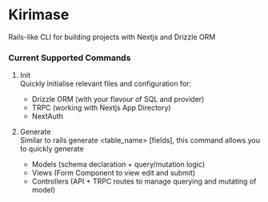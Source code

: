 # Kirimase

Rails-like CLI for building projects with Nextjs and Drizzle ORM

### Current Supported Commands

1. Init  
   Quickly initialise relevant files and configuration for:

   - Drizzle ORM (with your flavour of SQL and provider)
   - TRPC (working with Nextjs App Directory)
   - NextAuth

2. Generate  
   Similar to rails generate <resources> <table_name> [fields], this command allows you to quickly generate
   - Models (schema declaration + query/mutation logic)
   - Views (Form Component to view edit and submit)
   - Controllers (API + TRPC routes to manage querying and mutating of model)

